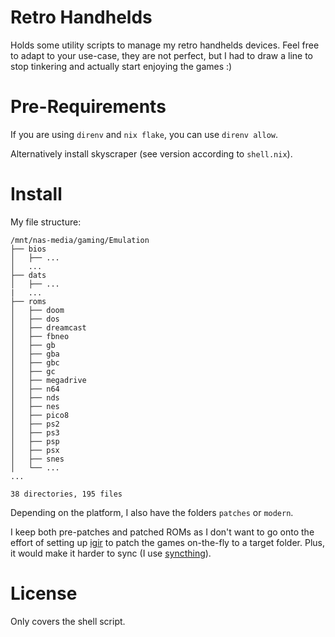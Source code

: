 # Retro Handhelds

Holds some utility scripts to manage my retro handhelds devices. Feel free to adapt to your use-case, they are not 
perfect, but I had to draw a line to stop tinkering and actually start enjoying the games :)

# Pre-Requirements

If you are using `direnv` and `nix flake`, you can use `direnv allow`.

Alternatively install skyscraper (see version according to `shell.nix`).

# Install

My file structure:
```declarative
/mnt/nas-media/gaming/Emulation
├── bios
│   ├── ...
│   ...
├── dats
│   ├── ...
|   ...
├── roms
│   ├── doom
│   ├── dos
│   ├── dreamcast
│   ├── fbneo
│   ├── gb
│   ├── gba
│   ├── gbc
│   ├── gc
│   ├── megadrive
│   ├── n64
│   ├── nds
│   ├── nes
│   ├── pico8
│   ├── ps2
│   ├── ps3
│   ├── psp
│   ├── psx
│   ├── snes
│   └── ...
...

38 directories, 195 files
```

Depending on the platform, I also have the folders `patches` or `modern`. 

I keep both pre-patches and patched ROMs as I don't want to go onto the effort of setting up [igir](https://igir.io/) to patch the games on-the-fly to a target folder. Plus, it would make it harder to sync (I use [syncthing](https://syncthing.net/)).

# License

Only covers the shell script.